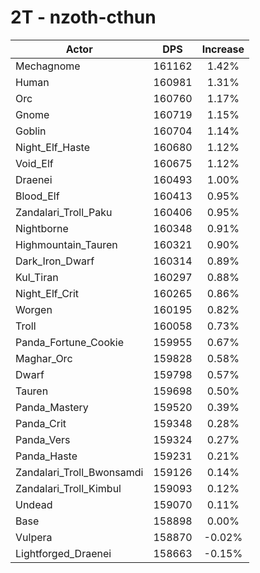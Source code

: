 # 2T - nzoth-cthun
| Actor | DPS | Increase |
|---|:---:|:---:|
|Mechagnome|161162|1.42%|
|Human|160981|1.31%|
|Orc|160760|1.17%|
|Gnome|160719|1.15%|
|Goblin|160704|1.14%|
|Night_Elf_Haste|160680|1.12%|
|Void_Elf|160675|1.12%|
|Draenei|160493|1.00%|
|Blood_Elf|160413|0.95%|
|Zandalari_Troll_Paku|160406|0.95%|
|Nightborne|160348|0.91%|
|Highmountain_Tauren|160321|0.90%|
|Dark_Iron_Dwarf|160314|0.89%|
|Kul_Tiran|160297|0.88%|
|Night_Elf_Crit|160265|0.86%|
|Worgen|160195|0.82%|
|Troll|160058|0.73%|
|Panda_Fortune_Cookie|159955|0.67%|
|Maghar_Orc|159828|0.58%|
|Dwarf|159798|0.57%|
|Tauren|159698|0.50%|
|Panda_Mastery|159520|0.39%|
|Panda_Crit|159348|0.28%|
|Panda_Vers|159324|0.27%|
|Panda_Haste|159231|0.21%|
|Zandalari_Troll_Bwonsamdi|159126|0.14%|
|Zandalari_Troll_Kimbul|159093|0.12%|
|Undead|159070|0.11%|
|Base|158898|0.00%|
|Vulpera|158870|-0.02%|
|Lightforged_Draenei|158663|-0.15%|
